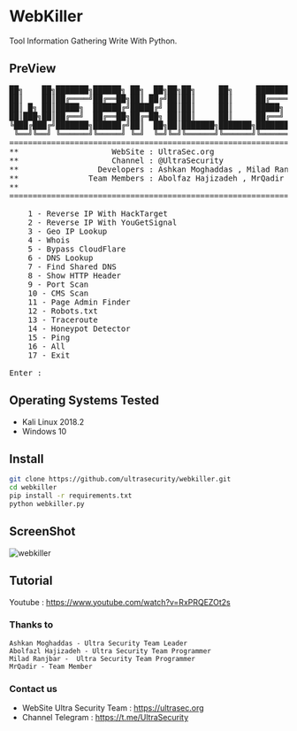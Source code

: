 # WebKiller

Tool Information Gathering Write With Python.


## PreView
<pre>
██╗    ██╗███████╗██████╗ ██╗  ██╗██╗██╗     ██╗     ███████╗██████╗ 
██║    ██║██╔════╝██╔══██╗██║ ██╔╝██║██║     ██║     ██╔════╝██╔══██╗
██║ █╗ ██║█████╗  ██████╔╝█████╔╝ ██║██║     ██║     █████╗  ██████╔╝
██║███╗██║██╔══╝  ██╔══██╗██╔═██╗ ██║██║     ██║     ██╔══╝  ██╔══██╗
╚███╔███╔╝███████╗██████╔╝██║  ██╗██║███████╗███████╗███████╗██║  ██║
 ╚══╝╚══╝ ╚══════╝╚═════╝ ╚═╝  ╚═╝╚═╝╚══════╝╚══════╝╚══════╝╚═╝  ╚═╝
====================================================================
**                    WebSite : UltraSec.org                      **
**                    Channel : @UltraSecurity                    **
**                 Developers : Ashkan Moghaddas , Milad Ranjbar  **
**               Team Members : Abolfaz Hajizadeh , MrQadir       **
**                                                                **
====================================================================

    1 - Reverse IP With HackTarget
    2 - Reverse IP With YouGetSignal
    3 - Geo IP Lookup
    4 - Whois
    5 - Bypass CloudFlare
    6 - DNS Lookup
    7 - Find Shared DNS
    8 - Show HTTP Header
    9 - Port Scan
    10 - CMS Scan
    11 - Page Admin Finder
    12 - Robots.txt
    13 - Traceroute
    14 - Honeypot Detector
    15 - Ping
    16 - All
    17 - Exit
    
Enter : 
</pre>


## Operating Systems Tested
- Kali Linux 2018.2
- Windows 10


## Install
```bash
git clone https://github.com/ultrasecurity/webkiller.git
cd webkiller
pip install -r requirements.txt
python webkiller.py 
```

## ScreenShot
![webkiller](https://user-images.githubusercontent.com/34939571/42339890-a8da008c-80a3-11e8-87c1-dcf5e0648203.png)

## Tutorial
Youtube : https://www.youtube.com/watch?v=RxPRQEZOt2s


### Thanks to
    Ashkan Moghaddas - Ultra Security Team Leader
    Abolfazl Hajizadeh - Ultra Security Team Programmer
    Milad Ranjbar -  Ultra Security Team Programmer
    MrQadir - Team Member 

### Contact us
- WebSite Ultra Security Team : https://ultrasec.org
- Channel Telegram : https://t.me/UltraSecurity
